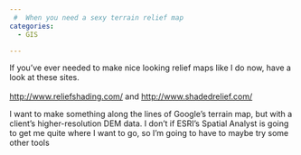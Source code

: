 ```yaml
---
 #  When you need a sexy terrain relief map
categories:
  - GIS

---
```

If you&#8217;ve ever needed to make nice looking relief maps like I do now, have a look at these sites.  
<a target="_blank" href="http://www.reliefshading.com/"><br />http://www.reliefshading.com/</a> and <a target="_blank" href="http://www.shadedrelief.com/">http://www.shadedrelief.com/</a>

I want to make something along the lines of Google&#8217;s terrain map, but with a client&#8217;s higher-resolution DEM data. I don&#8217;t if ESRI&#8217;s Spatial Analyst is going to get me quite where I want to go, so I&#8217;m going to have to maybe try some other tools